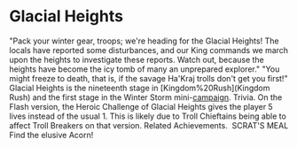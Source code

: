 # Glacial Heights

 "Pack your winter gear, troops; we're heading for the Glacial Heights! The locals have reported some disturbances, and our King commands we march upon the heights to investigate these reports. Watch out, because the heights have become the icy tomb of many an unprepared explorer."
 "You might freeze to death, that is, if the savage Ha'Kraj trolls don't get you first!"
Glacial Heights is the nineteenth stage in [Kingdom%20Rush](Kingdom Rush) and the first stage in the Winter Storm mini-[campaign](campaign).
Trivia.
On the Flash version, the Heroic Challenge of Glacial Heights gives the player 5 lives instead of the usual 1. This is likely due to Troll Chieftains being able to affect Troll Breakers on that version. 
Related Achievements.
 SCRAT'S MEAL Find the elusive Acorn!